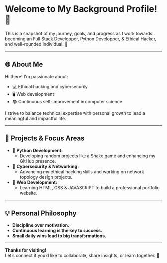 # **Welcome to My Background Profile!** 🌟

This is a snapshot of my journey, goals, and progress as I work towards becoming an Full Stack Developper, Python Developper, & Ethical Hacker, and well-rounded individual. 🚀

---

## **🌐 About Me**  
Hi there! I'm passionate about:  
- 💻 Ethical hacking and cybersecurity  
- 🖥️ Web development
- 📚 Continuous self-improvement in computer science. 

I strive to balance technical expertise with personal growth to lead a meaningful and impactful life.  

---

## **📂 Projects & Focus Areas**  
- 🌟 **Python Development:**  
  - Developing random projects like a Snake game and enhancing my GitHub presence.  
- 🌟 **Cybersecurity & Networking:**  
  - Advancing my ethical hacking skills and working on network topology design projects.  
- 🌟 **Web Development:**  
  - Learning HTML, CSS & JAVASCRIPT to build a professional portfolio website.  

---

## **💡 Personal Philosophy**  
- **Discipline over motivation.**  
- **Continuous learning is the key to success.**  
- **Small daily wins lead to big transformations.**  

---

**Thanks for visiting!**  
Let’s connect if you’d like to collaborate, share insights, or learn together. 🚀  
